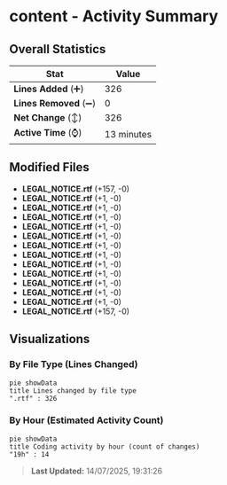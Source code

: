 # content - Activity Summary 

## Overall Statistics

| Stat                   | Value                                                             |
| ---------------------- | ----------------------------------------------------------------- |
| **Lines Added** (➕)   | 326                                          |
| **Lines Removed** (➖) | 0                                        |
| **Net Change** (↕)    | 326                |
| **Active Time** (⌚)   | 13 minutes |


## Modified Files
- **LEGAL_NOTICE.rtf** (+157, -0)
- **LEGAL_NOTICE.rtf** (+1, -0)
- **LEGAL_NOTICE.rtf** (+1, -0)
- **LEGAL_NOTICE.rtf** (+1, -0)
- **LEGAL_NOTICE.rtf** (+1, -0)
- **LEGAL_NOTICE.rtf** (+1, -0)
- **LEGAL_NOTICE.rtf** (+1, -0)
- **LEGAL_NOTICE.rtf** (+1, -0)
- **LEGAL_NOTICE.rtf** (+1, -0)
- **LEGAL_NOTICE.rtf** (+1, -0)
- **LEGAL_NOTICE.rtf** (+1, -0)
- **LEGAL_NOTICE.rtf** (+1, -0)
- **LEGAL_NOTICE.rtf** (+1, -0)
- **LEGAL_NOTICE.rtf** (+157, -0)

## Visualizations

### By File Type (Lines Changed)

```mermaid
pie showData
title Lines changed by file type
".rtf" : 326
```

### By Hour (Estimated Activity Count)

```mermaid
pie showData
title Coding activity by hour (count of changes)
"19h" : 14
```


> **Last Updated:** 14/07/2025, 19:31:26
